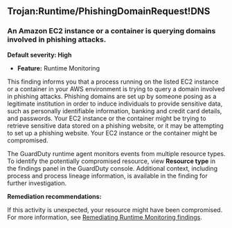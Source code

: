 Trojan:Runtime/PhishingDomainRequest!DNS
----------------------------------------

### An Amazon EC2 instance or a container is querying domains involved in phishing attacks.

**Default severity: High**

* **Feature:** Runtime Monitoring

This finding informs you that a process running on the listed EC2 instance or a container in your AWS environment is trying to query a domain involved in phishing attacks. Phishing domains are set up by someone posing as a legitimate institution in order to induce individuals to provide sensitive data, such as personally identifiable information, banking and credit card details, and passwords. Your EC2 instance or the container might be trying to retrieve sensitive data stored on a phishing website, or it may be attempting to set up a phishing website. Your EC2 instance or the container might be compromised.

The GuardDuty runtime agent monitors events from multiple resource types. To identify the potentially compromised resource, view **Resource type** in the findings panel in the GuardDuty console. Additional context, including process and process lineage information, is available in the finding for further investigation.

**Remediation recommendations:**

If this activity is unexpected, your resource might have been compromised. For more information, see [Remediating Runtime Monitoring findings](https://docs.aws.amazon.com/guardduty/latest/ug/guardduty-remediate-runtime-monitoring.html).